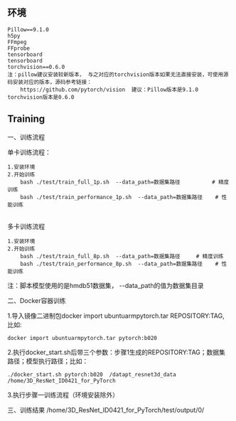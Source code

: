 环境
----------
    Pillow==9.1.0
    h5py
    FFmpeg
    FFprobe
    tensorboard
    tensorboard
    torchvision==0.6.0
    注：pillow建议安装较新版本， 与之对应的torchvision版本如果无法直接安装，可使用源码安装对应的版本，源码参考链接： 
        https://github.com/pytorch/vision  建议：Pillow版本是9.1.0  torchvision版本是0.6.0
## Training

一、训练流程

单卡训练流程：

    1.安装环境  
    2.开始训练
        bash ./test/train_full_1p.sh  --data_path=数据集路径          # 精度训练
        bash ./test/train_performance_1p.sh  --data_path=数据集路径    # 性能训练


​    
多卡训练流程

    1.安装环境
    2.开始训练
        bash ./test/train_full_8p.sh  --data_path=数据集路径     # 精度训练
        bash ./test/train_performance_8p.sh  --data_path=数据集路径    # 性能训练

注：脚本模型使用的是hmdb51数据集， --data_path的值为数据集目录

二、Docker容器训练

1.导入镜像二进制包docker import ubuntuarmpytorch.tar REPOSITORY:TAG, 比如:

    docker import ubuntuarmpytorch.tar pytorch:b020

2.执行docker_start.sh后带三个参数：步骤1生成的REPOSITORY:TAG；数据集路径；模型执行路径；比如：


    ./docker_start.sh pytorch:b020  /datapt_resnet3d_data  /home/3D_ResNet_ID0421_for_PyTorch

3.执行步骤一训练流程（环境安装除外）

三、训练结果
/home/3D_ResNet_ID0421_for_PyTorch/test/output/0/